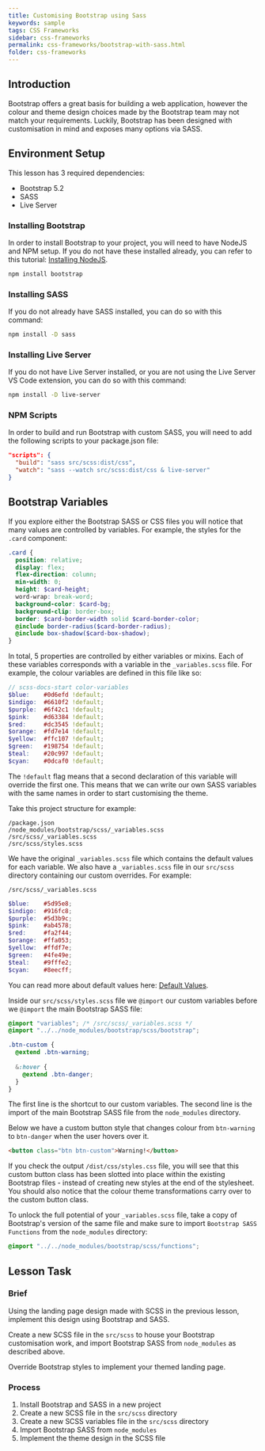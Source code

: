 ```yaml
---
title: Customising Bootstrap using Sass
keywords: sample
tags: CSS Frameworks
sidebar: css-frameworks
permalink: css-frameworks/bootstrap-with-sass.html
folder: css-frameworks
---
```


## Introduction

Bootstrap offers a great basis for building a web application, however the colour and theme design choices made by the Bootstrap team may not match your requirements. Luckily, Bootstrap has been designed with customisation in mind and exposes many options via SASS.

## Environment Setup

This lesson has 3 required dependencies:

- Bootstrap 5.2
- SASS
- Live Server

### Installing Bootstrap

In order to install Bootstrap to your project, you will need to have NodeJS and NPM setup. If you do not have these installed already, you can refer to this tutorial: [Installing NodeJS](/node/install.html).

```bash
npm install bootstrap
```

### Installing SASS

If you do not already have SASS installed, you can do so with this command:

```bash 
npm install -D sass
```

### Installing Live Server

If you do not have Live Server installed, or you are not using the Live Server VS Code extension, you can do so with this command:

```bash
npm install -D live-server
```

### NPM Scripts

In order to build and run Bootstrap with custom SASS, you will need to add the following scripts to your package.json file:

```json
"scripts": {
  "build": "sass src/scss:dist/css",
  "watch": "sass --watch src/scss:dist/css & live-server"
}
```

## Bootstrap Variables

If you explore either the Bootstrap SASS or CSS files you will notice that many values are controlled by variables. For example, the styles for the `.card` component:

```scss
.card {
  position: relative;
  display: flex;
  flex-direction: column;
  min-width: 0;
  height: $card-height;
  word-wrap: break-word;
  background-color: $card-bg;
  background-clip: border-box;
  border: $card-border-width solid $card-border-color;
  @include border-radius($card-border-radius);
  @include box-shadow($card-box-shadow);
}
```

In total, 5 properties are controlled by either variables or mixins. Each of these variables corresponds with a variable in the `_variables.scss` file. For example, the colour variables are defined in this file like so:

```scss
// scss-docs-start color-variables
$blue:    #0d6efd !default;
$indigo:  #6610f2 !default;
$purple:  #6f42c1 !default;
$pink:    #d63384 !default;
$red:     #dc3545 !default;
$orange:  #fd7e14 !default;
$yellow:  #ffc107 !default;
$green:   #198754 !default;
$teal:    #20c997 !default;
$cyan:    #0dcaf0 !default;
```

The `!default` flag means that a second declaration of this variable will override the first one. This means that we can write our own SASS variables with the same names in order to start customising the theme.

Take this project structure for example:

```
/package.json
/node_modules/bootstrap/scss/_variables.scss
/src/scss/_variables.scss
/src/scss/styles.scss
```

We have the original `_variables.scss` file which contains the default values for each variable. We also have a `_variables.scss` file in our `src/scss` directory containing our custom overrides. For example:

`/src/scss/_variables.scss`
```scss
$blue:    #5d95e8;
$indigo:  #916fc8;
$purple:  #5d3b9c;
$pink:    #ab4578;
$red:     #fa2f44;
$orange:  #ffa053;
$yellow:  #ffdf7e;
$green:   #4fe49e;
$teal:    #9fffe2;
$cyan:    #8eecff;
```

You can read more about default values here: [Default Values](https://sass-lang.com/documentation/variables#default-values).

Inside our `src/scss/styles.scss` file we `@import` our custom variables before we `@import` the main Bootstrap SASS file:

```scss
@import "variables"; /* /src/scss/_variables.scss */
@import "../../node_modules/bootstrap/scss/bootstrap";

.btn-custom {
  @extend .btn-warning;
  
  &:hover {
    @extend .btn-danger;
  }
}
```

The first line is the shortcut to our custom variables. The second line is the import of the main Bootstrap SASS file from the `node_modules` directory.

Below we have a custom button style that changes colour from `btn-warning` to `btn-danger` when the user hovers over it.

```html
<button class="btn btn-custom">Warning!</button>
```

If you check the output `/dist/css/styles.css` file, you will see that this custom button class has been slotted into place within the existing Bootstrap files - instead of creating new styles at the end of the stylesheet. You should also notice that the colour theme transformations carry over to the custom button class.

To unlock the full potential of your `_variables.scss` file, take a copy of Bootstrap's version of the same file and make sure to import `Bootstrap SASS Functions` from the `node_modules` directory:

```scss
@import "../../node_modules/bootstrap/scss/functions";
```

## Lesson Task

### Brief

Using the landing page design made with SCSS in the previous lesson, implement this design using Bootstrap and SASS.

Create a new SCSS file in the `src/scss` to house your Bootstrap customisation work, and import Bootstrap SASS from `node_modules` as described above.

Override Bootstrap styles to implement your themed landing page.

### Process

1. Install Bootstrap and SASS in a new project
2. Create a new SCSS file in the `src/scss` directory
3. Create a new SCSS variables file in the `src/scss` directory
4. Import Bootstrap SASS from `node_modules`
5. Implement the theme design in the SCSS file